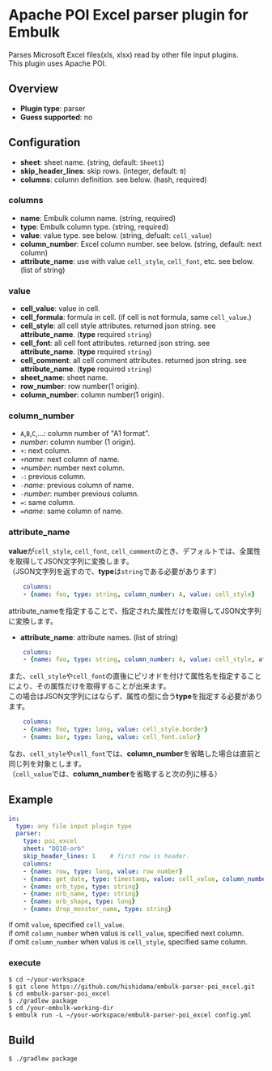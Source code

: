 # Apache POI Excel parser plugin for Embulk

Parses Microsoft Excel files(xls, xlsx) read by other file input plugins.  
This plugin uses Apache POI.

## Overview

* **Plugin type**: parser
* **Guess supported**: no

## Configuration

* **sheet**: sheet name. (string, default: `Sheet1`)
* **skip_header_lines**: skip rows. (integer, default: `0`)
* **columns**: column definition. see below. (hash, required)

### columns

* **name**: Embulk column name. (string, required)
* **type**: Embulk column type. (string, required)
* **value**: value type. see below. (string, defualt: `cell_value`)
* **column_number**: Excel column number. see below. (string, default: next column)
* **attribute_name**: use with value `cell_style`, `cell_font`, etc. see below. (list of string)

### value

* **cell_value**: value in cell.
* **cell_formula**: formula in cell. (if cell is not formula, same `cell_value`.)
* **cell_style**: all cell style attributes. returned json string. see **attribute_name**. (**type** required `string`)
* **cell_font**: all cell font attributes. returned json string. see **attribute_name**. (**type** required `string`)
* **cell_comment**: all cell comment attributes. returned json string. see **attribute_name**. (**type** required `string`)
* **sheet_name**: sheet name.
* **row_number**: row number(1 origin).
* **column_number**: column number(1 origin).

### column_number

* `A`,`B`,`C`,...: column number of "A1 format".
* *number*: column number (1 origin).
* `+`: next column.
* `+`*name*: next column of name.
* `+`*number*: number next column.
* `-`: previous column.
* `-`*name*: previous column of name.
* `-`*number*: number previous column.
* `=`: same column.
* `=`*name*: same column of name.

### attribute_name

**value**が`cell_style`, `cell_font`, `cell_comment`のとき、デフォルトでは、全属性を取得してJSON文字列に変換します。  
（JSON文字列を返すので、**type**は`string`である必要があります）

```yaml
    columns:
    - {name: foo, type: string, column_number: A, value: cell_style}
```


attribute_nameを指定することで、指定された属性だけを取得してJSON文字列に変換します。

* **attribute_name**: attribute names. (list of string)

```yaml
    columns:
    - {name: foo, type: string, column_number: A, value: cell_style, attribute_name: [border_top, border_bottom, border_left, border_right]}
```


また、`cell_style`や`cell_font`の直後にピリオドを付けて属性名を指定することにより、その属性だけを取得することが出来ます。  
この場合はJSON文字列にはならず、属性の型に合う**type**を指定する必要があります。

```yaml
    columns:
    - {name: foo, type: long, value: cell_style.border}
    - {name: bar, type: long, value: cell_font.color}
```

なお、`cell_style`や`cell_font`では、**column_number**を省略した場合は直前と同じ列を対象とします。  
（`cell_value`では、**column_number**を省略すると次の列に移る）


## Example

```yaml
in:
  type: any file input plugin type
  parser:
    type: poi_excel
    sheet: "DQ10-orb"
    skip_header_lines: 1	# first row is header.
    columns:
    - {name: row, type: long, value: row_number}
    - {name: get_date, type: timestamp, value: cell_value, column_number: A}
    - {name: orb_type, type: string}
    - {name: orb_name, type: string}
    - {name: orb_shape, type: long}
    - {name: drop_monster_name, type: string}
```

if omit `value`, specified `cell_value`.  
if omit `column_number` when valus is `cell_value`, specified next column.  
if omit `column_number` when valus is `cell_style`, specified same column.

### execute

```
$ cd ~/your-workspace
$ git clone https://github.com/hishidama/embulk-parser-poi_excel.git
$ cd embulk-parser-poi_excel
$ ./gradlew package
$ cd /your-embulk-working-dir
$ embulk run -L ~/your-workspace/embulk-parser-poi_excel config.yml
```

## Build

```
$ ./gradlew package
```
